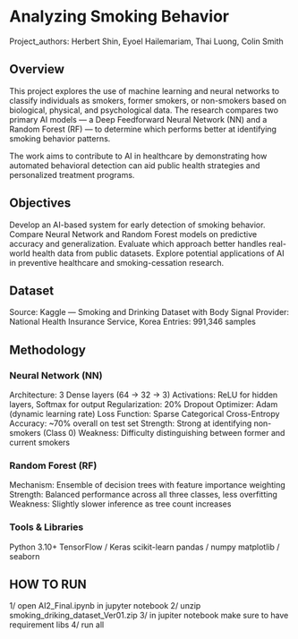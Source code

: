 # Analyzing Smoking Behavior

Project_authors: Herbert Shin, Eyoel Hailemariam, Thai Luong, Colin Smith

## Overview
This project explores the use of machine learning and neural networks to classify individuals as smokers, former smokers, or non-smokers based on biological, physical, and psychological data.
The research compares two primary AI models — a Deep Feedforward Neural Network (NN) and a Random Forest (RF) — to determine which performs better at identifying smoking behavior patterns.

The work aims to contribute to AI in healthcare by demonstrating how automated behavioral detection can aid public health strategies and personalized treatment programs.

## Objectives
Develop an AI-based system for early detection of smoking behavior.
Compare Neural Network and Random Forest models on predictive accuracy and generalization.
Evaluate which approach better handles real-world health data from public datasets.
Explore potential applications of AI in preventive healthcare and smoking-cessation research.

## Dataset
Source: Kaggle — Smoking and Drinking Dataset with Body Signal
Provider: National Health Insurance Service, Korea
Entries: 991,346 samples

## Methodology
### Neural Network (NN)
Architecture: 3 Dense layers (64 → 32 → 3)
Activations: ReLU for hidden layers, Softmax for output
Regularization: 20% Dropout
Optimizer: Adam (dynamic learning rate)
Loss Function: Sparse Categorical Cross-Entropy
Accuracy: ~70% overall on test set
Strength: Strong at identifying non-smokers (Class 0)
Weakness: Difficulty distinguishing between former and current smokers

### Random Forest (RF)
Mechanism: Ensemble of decision trees with feature importance weighting
Strength: Balanced performance across all three classes, less overfitting
Weakness: Slightly slower inference as tree count increases

### Tools & Libraries
Python 3.10+
TensorFlow / Keras
scikit-learn
pandas / numpy
matplotlib / seaborn

## HOW TO RUN
1/ open AI2_Final.ipynb in jupyter notebook
2/ unzip smoking_driking_dataset_Ver01.zip
3/ in jupiter notebook make sure to have requirement libs
4/ run all

